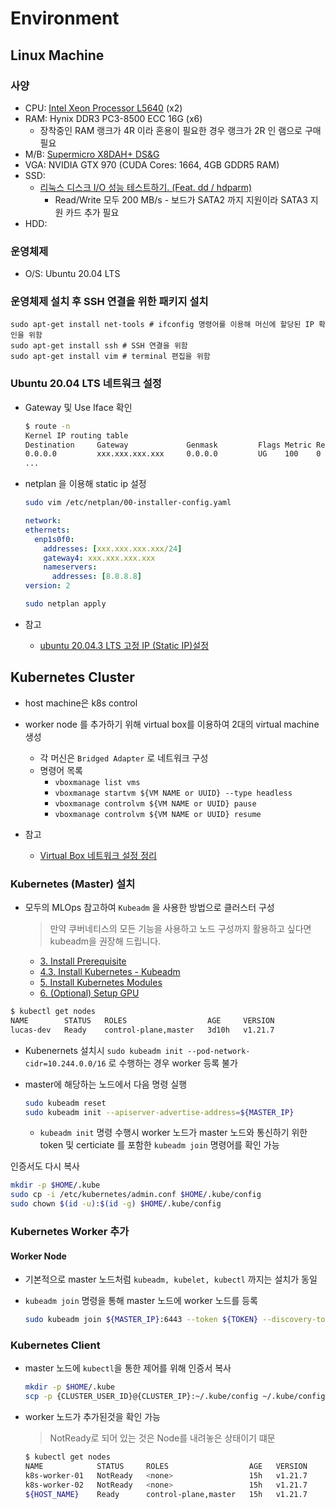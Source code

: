 # Environment

## Linux Machine

### 사양

* CPU: [Intel Xeon Processor L5640](https://ark.intel.com/content/www/kr/ko/ark/products/47926/intel-xeon-processor-l5640-12m-cache-2-26-ghz-5-86-gts-intel-qpi.html) (x2)
* RAM: Hynix DDR3 PC3-8500 ECC 16G (x6)
  * 장착중인 RAM 랭크가 4R 이라 혼용이 필요한 경우 랭크가 2R 인 램으로 구매 필요
* M/B: [Supermicro X8DAH+ DS&G](https://www.supermicro.com/products/motherboard/QPI/5500/X8DAH_.cfm)
* VGA: NVIDIA GTX 970 (CUDA Cores: 1664, 4GB GDDR5 RAM)
* SSD:
  * [리눅스 디스크 I/O 성능 테스트하기. (Feat. dd / hdparm)](https://svrforum.com/os/112595)
    * Read/Write 모두 200 MB/s - 보드가 SATA2 까지 지원이라 SATA3 지원 카드 추가 필요
* HDD:

### 운영체제

* O/S: Ubuntu 20.04 LTS

### 운영체제 설치 후 SSH 연결을 위한 패키지 설치

```shell
sudo apt-get install net-tools # ifconfig 명령어를 이용해 머신에 할당된 IP 확인을 위함
sudo apt-get install ssh # SSH 연결을 위함
sudo apt-get install vim # terminal 편집을 위함
```

### Ubuntu 20.04 LTS 네트워크 설정

* Gateway 및 Use Iface 확인

  ```bash
  $ route -n
  Kernel IP routing table
  Destination     Gateway             Genmask         Flags Metric Ref    Use Iface
  0.0.0.0         xxx.xxx.xxx.xxx     0.0.0.0         UG    100    0        0 enpxxx
  ...
  ```

* netplan 을 이용해 static ip 설정
  
  ```bash
  sudo vim /etc/netplan/00-installer-config.yaml
  ```

  ```yaml
  network:
  ethernets:
    enp1s0f0:
      addresses: [xxx.xxx.xxx.xxx/24]
      gateway4: xxx.xxx.xxx.xxx
      nameservers:
        addresses: [8.8.8.8]
  version: 2
  ```

  ```bash
  sudo netplan apply
  ```

* 참고
  * [ubuntu 20.04.3 LTS 고정 IP (Static IP)설정](https://enowy.tistory.com/33)

## Kubernetes Cluster

* host machine은 k8s control
* worker node 를 추가하기 위해 virtual box를 이용하여 2대의 virtual machine 생성
  * 각 머신은 `Bridged Adapter` 로 네트워크 구성
  * 명령어 목록
    * `vboxmanage list vms`
    * `vboxmanage startvm ${VM NAME or UUID} --type headless`
    * `vboxmanage controlvm ${VM NAME or UUID} pause`
    * `vboxmanage controlvm ${VM NAME or UUID} resume`

* 참고
  * [Virtual Box 네트워크 설정 정리](https://takudaddy.tistory.com/352)

### Kubernetes (Master) 설치

* 모두의 MLOps 참고하여 `Kubeadm` 을 사용한 방법으로 클러스터 구성
  > 만약 쿠버네티스의 모든 기능을 사용하고 노드 구성까지 활용하고 싶다면 kubeadm을 권장해 드립니다.
  * [3. Install Prerequisite](https://mlops-for-all.github.io/docs/setup-kubernetes/install-prerequisite/)
  * [4.3. Install Kubernetes - Kubeadm](https://mlops-for-all.github.io/docs/setup-kubernetes/kubernetes-with-kubeadm/)
  * [5. Install Kubernetes Modules](https://mlops-for-all.github.io/docs/setup-kubernetes/install-kubernetes-module/)
  * [6. (Optional) Setup GPU](https://mlops-for-all.github.io/docs/setup-kubernetes/setup-nvidia-gpu/)

```bash
$ kubectl get nodes
NAME        STATUS   ROLES                  AGE     VERSION
lucas-dev   Ready    control-plane,master   3d10h   v1.21.7
```

* Kubenernets 설치시 `sudo kubeadm init --pod-network-cidr=10.244.0.0/16` 로 수행하는 경우 worker 등록 불가
* master에 해당하는 노드에서 다음 명령 실행

  ```bash
  sudo kubeadm reset
  sudo kubeadm init --apiserver-advertise-address=${MASTER_IP}
  ```

  * `kubeadm init` 명령 수행시 worker 노드가 master 노드와 통신하기 위한 token 및 certiciate 를 포함한 `kubeadm join` 명령어를 확인 가능

인증서도 다시 복사

```bash
mkdir -p $HOME/.kube
sudo cp -i /etc/kubernetes/admin.conf $HOME/.kube/config
sudo chown $(id -u):$(id -g) $HOME/.kube/config
```

### Kubernetes Worker 추가



#### Worker Node

* 기본적으로 master 노드처럼 `kubeadm, kubelet, kubectl` 까지는 설치가 동일
* `kubeadm join` 명령을 통해 master 노드에 worker 노드를 등록

  ```bash
  sudo kubeadm join ${MASTER_IP}:6443 --token ${TOKEN} --discovery-token-ca-cert-hash sha256:${CERTIFICATE}
  ```

### Kubernetes Client

* master 노드에 `kubectl`을 통한 제어를 위해 인증서 복사

  ```bash
  mkdir -p $HOME/.kube
  scp -p {CLUSTER_USER_ID}@{CLUSTER_IP}:~/.kube/config ~/.kube/config
  ```

* worker 노드가 추가된것을 확인 가능
  > NotReady로 되어 있는 것은 Node를 내려놓은 상태이기 떄문 

  ```bash
  $ kubectl get nodes
  NAME            STATUS     ROLES                  AGE   VERSION
  k8s-worker-01   NotReady   <none>                 15h   v1.21.7
  k8s-worker-02   NotReady   <none>                 15h   v1.21.7
  ${HOST_NAME}    Ready      control-plane,master   15h   v1.21.7
  ```
  
